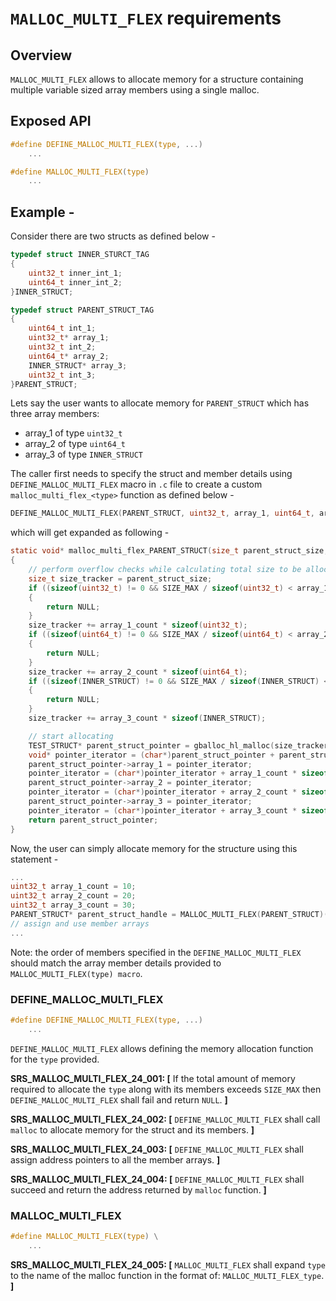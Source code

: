 # `MALLOC_MULTI_FLEX` requirements

## Overview

`MALLOC_MULTI_FLEX` allows to allocate memory for a structure containing multiple variable sized array members using a single malloc.

## Exposed API

```c
#define DEFINE_MALLOC_MULTI_FLEX(type, ...)
    ...

#define MALLOC_MULTI_FLEX(type)
    ...
```

## Example - 

Consider there are two structs as defined below -

```c
typedef struct INNER_STURCT_TAG
{
    uint32_t inner_int_1;
    uint64_t inner_int_2;
}INNER_STRUCT;

typedef struct PARENT_STRUCT_TAG
{
    uint64_t int_1;
    uint32_t* array_1;
    uint32_t int_2;
    uint64_t* array_2;
    INNER_STRUCT* array_3;
    uint32_t int_3;
}PARENT_STRUCT;
```

Lets say the user wants to allocate memory for `PARENT_STRUCT` which has three array members:
- array_1 of type `uint32_t`
- array_2 of type `uint64_t`
- array_3 of type `INNER_STRUCT`

The caller first needs to specify the struct and member details using `DEFINE_MALLOC_MULTI_FLEX` macro in `.c` file to create a custom `malloc_multi_flex_<type>` function as defined below -

```c
DEFINE_MALLOC_MULTI_FLEX(PARENT_STRUCT, uint32_t, array_1, uint64_t, array_2, INNER_STRUCT, array_3)
```

which will get expanded as following -

```c
static void* malloc_multi_flex_PARENT_STRUCT(size_t parent_struct_size, uint32_t array_1_count, uint32_t array_2_count, uint32_t array_3_count) 
{
    // perform overflow checks while calculating total size to be allocated
    size_t size_tracker = parent_struct_size; 
    if ((sizeof(uint32_t) != 0 && SIZE_MAX / sizeof(uint32_t) < array_1_count) || (SIZE_MAX - size_tracker < array_1_count * sizeof(uint32_t))) 
    {
        return NULL;
    } 
    size_tracker += array_1_count * sizeof(uint32_t);
    if ((sizeof(uint64_t) != 0 && SIZE_MAX / sizeof(uint64_t) < array_2_count) || (SIZE_MAX - size_tracker < array_2_count * sizeof(uint64_t))) 
    {
        return NULL;
    } 
    size_tracker += array_2_count * sizeof(uint64_t);
    if ((sizeof(INNER_STRUCT) != 0 && SIZE_MAX / sizeof(INNER_STRUCT) < array_3_count) || (SIZE_MAX - size_tracker < array_3_count * sizeof(INNER_STRUCT))) 
    {
        return NULL;
    } 
    size_tracker += array_3_count * sizeof(INNER_STRUCT);

    // start allocating
    TEST_STRUCT* parent_struct_pointer = gballoc_hl_malloc(size_tracker);
    void* pointer_iterator = (char*)parent_struct_pointer + parent_struct_size;
    parent_struct_pointer->array_1 = pointer_iterator; 
    pointer_iterator = (char*)pointer_iterator + array_1_count * sizeof(uint32_t);
    parent_struct_pointer->array_2 = pointer_iterator;
    pointer_iterator = (char*)pointer_iterator + array_2_count * sizeof(uint64_t);
    parent_struct_pointer->array_3 = pointer_iterator;
    pointer_iterator = (char*)pointer_iterator + array_3_count * sizeof(INNER_STRUCT); 
    return parent_struct_pointer;
}
```

Now, the user can simply allocate memory for the structure using this statement -

```c
...
uint32_t array_1_count = 10;
uint32_t array_2_count = 20;
uint32_t array_3_count = 30;
PARENT_STRUCT* parent_struct_handle = MALLOC_MULTI_FLEX(PARENT_STRUCT)(sizeof(PARENT_STRUCT), array_1_count, array_2_count, array_3_count);
// assign and use member arrays
...
```

Note: the order of members specified in the `DEFINE_MALLOC_MULTI_FLEX` should match the array member details provided to `MALLOC_MULTI_FLEX(type) macro`.

### DEFINE_MALLOC_MULTI_FLEX

```c
#define DEFINE_MALLOC_MULTI_FLEX(type, ...)
    ...
```

`DEFINE_MALLOC_MULTI_FLEX` allows defining the memory allocation function for the `type` provided.

**SRS_MALLOC_MULTI_FLEX_24_001: [** If the total amount of memory required to allocate the `type` along with its members exceeds `SIZE_MAX` then `DEFINE_MALLOC_MULTI_FLEX` shall fail and return `NULL`. **]**

**SRS_MALLOC_MULTI_FLEX_24_002: [** `DEFINE_MALLOC_MULTI_FLEX` shall call `malloc` to allocate memory for the struct and its members. **]**

**SRS_MALLOC_MULTI_FLEX_24_003: [** `DEFINE_MALLOC_MULTI_FLEX` shall assign address pointers to all the member arrays. **]**

**SRS_MALLOC_MULTI_FLEX_24_004: [** `DEFINE_MALLOC_MULTI_FLEX` shall succeed and return the address returned by `malloc` function. **]**

### MALLOC_MULTI_FLEX

```c
#define MALLOC_MULTI_FLEX(type) \
    ...
```

**SRS_MALLOC_MULTI_FLEX_24_005: [** `MALLOC_MULTI_FLEX` shall expand `type` to the name of the malloc function in the format of: `MALLOC_MULTI_FLEX_type`. **]**
